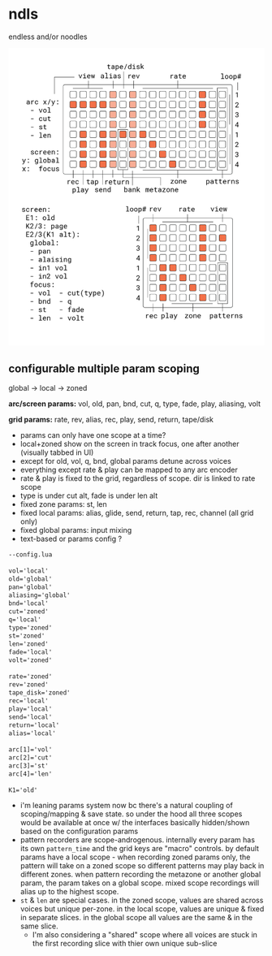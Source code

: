 # ndls

endless and/or noodles

![documentation image](doc/ndls.png)

## configurable multiple param scoping

global -> local -> zoned

**arc/screen params:** vol, old, pan, bnd, cut, q, type, fade, play, aliasing, volt

**grid params:** rate, rev, alias, rec, play, send, return, tape/disk

- params can only have one scope at a time?
- local+zoned show on the screen in track focus, one after another (visually tabbed in UI)
- except for old, vol, q, bnd, global params detune across voices
- everything except rate & play can be mapped to any arc encoder
- rate & play is fixed to the grid, regardless of scope. dir is linked to rate scope
- type is under cut alt, fade is under len alt
- fixed zone params: st, len
- fixed local params: alias, glide, send, return, tap, rec, channel (all grid only)
- fixed global params: input mixing
- text-based or params config ?

```
--config.lua

vol='local'
old='global'
pan='global'
aliasing='global'
bnd='local'
cut='zoned'
q='local'
type='zoned'
st='zoned'
len='zoned'
fade='local'
volt='zoned'

rate='zoned'
rev='zoned'
tape_disk='zoned'
rec='local'
play='local'
send='local'
return='local'
alias='local'

arc[1]='vol'
arc[2]='cut'
arc[3]='st'
arc[4]='len'

K1='old'
```

- i'm leaning params system now bc there's a natural coupling of scoping/mapping & save state. so under the hood all three scopes would be available at once w/ the interfaces basically hidden/shown based on the configuration params
- pattern recorders are scope-androgenous. internally every param has its own `pattern_time` and the grid keys are "macro" controls. by default params have a local scope - when recording zoned params only, the pattern will take on a zoned scope so different patterns may play back in different zones. when pattern recording the metazone or another global param, the param takes on a global scope. mixed scope recordings will alias up to the highest scope.
- `st` & `len` are special cases. in the zoned scope, values are shared across voices but unique per-zone. in the local scope, values are unique & fixed in separate slices. in the global scope all values are the same & in the same slice. 
  - I'm also considering a "shared" scope where all voices are stuck in the first recording slice with thier own unique sub-slice
